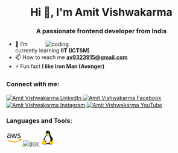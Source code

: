 <h1 align="center">Hi 👋, I'm Amit Vishwakarma</h1>
<h3 align="center">A passionate frontend developer from India</h3>

<!-- GIF Image Added -->
<img align="right" alt="coding" width="400" src="https://images.app.goo.gl/oCPwWHfJeyGQmtvx6" />

<p align="left"></p>

- 🌱 I’m currently learning **IIT (ICTSM)**  
- 📫 How to reach me **av9323915@gmail.com**  
- ⚡ Fun fact **I like Iron Man (Avenger)**

<h3 align="left">Connect with me:</h3>
<p align="left">
  <a href="https://in.linkedin.com/in/amit-vishwakarma-b764352b8" target="blank">
    <img align="center" src="https://raw.githubusercontent.com/rahuldkjain/github-profile-readme-generator/master/src/images/icons/Social/linked-in-alt.svg" alt="Amit Vishwakarma LinkedIn" height="30" width="40" />
  </a>
  <a href="https://www.facebook.com/profile.php?id=100081749044092" target="blank">
    <img align="center" src="https://raw.githubusercontent.com/rahuldkjain/github-profile-readme-generator/master/src/images/icons/Social/facebook.svg" alt="Amit Vishwakarma Facebook" height="30" width="40" />
  </a>
  <a href="https://www.instagram.com/ak___heart___cine" target="blank">
    <img align="center" src="https://raw.githubusercontent.com/rahuldkjain/github-profile-readme-generator/master/src/images/icons/Social/instagram.svg" alt="Amit Vishwakarma Instagram" height="30" width="40" />
  </a>
  <a href="https://youtube.com/@ak_heart_cine" target="blank">
    <img align="center" src="https://raw.githubusercontent.com/rahuldkjain/github-profile-readme-generator/master/src/images/icons/Social/youtube.svg" alt="Amit Vishwakarma YouTube" height="30" width="40" />
  </a>
</p>

<h3 align="left">Languages and Tools:</h3>
<p align="left">
  <a href="https://aws.amazon.com" target="_blank" rel="noreferrer">
    <img src="https://raw.githubusercontent.com/devicons/devicon/master/icons/amazonwebservices/amazonwebservices-original-wordmark.svg" alt="aws" width="40" height="40"/>
  </a>
  <a href="https://cloud.google.com" target="_blank" rel="noreferrer">
    <img src="https://www.vectorlogo.zone/logos/google_cloud/google_cloud-icon.svg" alt="gcp" width="40" height="40"/>
  </a>
  <a href="https://www.linux.org/" target="_blank" rel="noreferrer">
    <img src="https://raw.githubusercontent.com/devicons/devicon/master/icons/linux/linux-original.svg" alt="linux" width="40" height="40"/>
  </a>
</p>